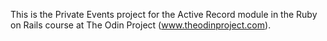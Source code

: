 This is the Private Events project for the Active Record module in the Ruby on Rails course at The Odin Project (www.theodinproject.com).
